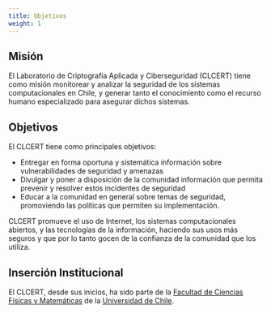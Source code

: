 ```yaml
---
title: Objetivos
weight: 1
---
```

## Misión

El Laboratorio de Criptografía Aplicada y Ciberseguridad (CLCERT) tiene como misión monitorear y analizar la seguridad de los sistemas computacionales en Chile, y generar tanto el conocimiento como el recurso humano especializado para asegurar dichos sistemas. 

## Objetivos

El CLCERT tiene como principales objetivos:

* Entregar en forma oportuna y sistemática información sobre vulnerabilidades de seguridad y amenazas
* Divulgar y poner a disposición de la comunidad información que permita prevenir y resolver estos incidentes de seguridad
* Educar a la comunidad en general sobre temas de seguridad, promoviendo las políticas que permiten su implementación.

CLCERT promueve el uso de Internet, los sistemas computacionales abiertos, y las tecnologías de la información, haciendo sus usos más seguros y que por lo tanto gocen de la confianza de la comunidad que los utiliza. 

## Inserción Institucional

El CLCERT, desde sus inicios, ha sido parte de la [Facultad de Ciencias Físicas y Matemáticas](http://ingenieria.uchile.cl/) de la [Universidad de Chile](https://www.uchile.cl/).

